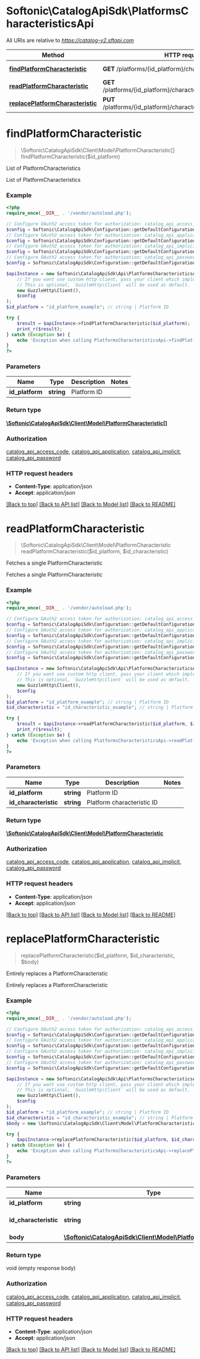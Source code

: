 # Softonic\CatalogApiSdk\PlatformsCharacteristicsApi

All URIs are relative to *https://catalog-v2.sftapi.com*

Method | HTTP request | Description
------------- | ------------- | -------------
[**findPlatformCharacteristic**](PlatformsCharacteristicsApi.md#findPlatformCharacteristic) | **GET** /platforms/{id_platform}/characteristics | List of PlatformCharacteristics
[**readPlatformCharacteristic**](PlatformsCharacteristicsApi.md#readPlatformCharacteristic) | **GET** /platforms/{id_platform}/characteristics/{id_characteristic} | Fetches a single PlatformCharacteristic
[**replacePlatformCharacteristic**](PlatformsCharacteristicsApi.md#replacePlatformCharacteristic) | **PUT** /platforms/{id_platform}/characteristics/{id_characteristic} | Entirely replaces a PlatformCharacteristic


# **findPlatformCharacteristic**
> \Softonic\CatalogApiSdk\Client\Model\PlatformCharacteristic[] findPlatformCharacteristic($id_platform)

List of PlatformCharacteristics

List of PlatformCharacteristics

### Example
```php
<?php
require_once(__DIR__ . '/vendor/autoload.php');

// Configure OAuth2 access token for authorization: catalog_api_access_code
$config = Softonic\CatalogApiSdk\Configuration::getDefaultConfiguration()->setAccessToken('YOUR_ACCESS_TOKEN');
// Configure OAuth2 access token for authorization: catalog_api_application
$config = Softonic\CatalogApiSdk\Configuration::getDefaultConfiguration()->setAccessToken('YOUR_ACCESS_TOKEN');
// Configure OAuth2 access token for authorization: catalog_api_implicit
$config = Softonic\CatalogApiSdk\Configuration::getDefaultConfiguration()->setAccessToken('YOUR_ACCESS_TOKEN');
// Configure OAuth2 access token for authorization: catalog_api_password
$config = Softonic\CatalogApiSdk\Configuration::getDefaultConfiguration()->setAccessToken('YOUR_ACCESS_TOKEN');

$apiInstance = new Softonic\CatalogApiSdk\Api\PlatformsCharacteristicsApi(
    // If you want use custom http client, pass your client which implements `GuzzleHttp\ClientInterface`.
    // This is optional, `GuzzleHttp\Client` will be used as default.
    new GuzzleHttp\Client(),
    $config
);
$id_platform = "id_platform_example"; // string | Platform ID

try {
    $result = $apiInstance->findPlatformCharacteristic($id_platform);
    print_r($result);
} catch (Exception $e) {
    echo 'Exception when calling PlatformsCharacteristicsApi->findPlatformCharacteristic: ', $e->getMessage(), PHP_EOL;
}
?>
```

### Parameters

Name | Type | Description  | Notes
------------- | ------------- | ------------- | -------------
 **id_platform** | **string**| Platform ID |

### Return type

[**\Softonic\CatalogApiSdk\Client\Model\PlatformCharacteristic[]**](../Model/PlatformCharacteristic.md)

### Authorization

[catalog_api_access_code](../../README.md#catalog_api_access_code), [catalog_api_application](../../README.md#catalog_api_application), [catalog_api_implicit](../../README.md#catalog_api_implicit), [catalog_api_password](../../README.md#catalog_api_password)

### HTTP request headers

 - **Content-Type**: application/json
 - **Accept**: application/json

[[Back to top]](#) [[Back to API list]](../../README.md#documentation-for-api-endpoints) [[Back to Model list]](../../README.md#documentation-for-models) [[Back to README]](../../README.md)

# **readPlatformCharacteristic**
> \Softonic\CatalogApiSdk\Client\Model\PlatformCharacteristic readPlatformCharacteristic($id_platform, $id_characteristic)

Fetches a single PlatformCharacteristic

Fetches a single PlatformCharacteristic

### Example
```php
<?php
require_once(__DIR__ . '/vendor/autoload.php');

// Configure OAuth2 access token for authorization: catalog_api_access_code
$config = Softonic\CatalogApiSdk\Configuration::getDefaultConfiguration()->setAccessToken('YOUR_ACCESS_TOKEN');
// Configure OAuth2 access token for authorization: catalog_api_application
$config = Softonic\CatalogApiSdk\Configuration::getDefaultConfiguration()->setAccessToken('YOUR_ACCESS_TOKEN');
// Configure OAuth2 access token for authorization: catalog_api_implicit
$config = Softonic\CatalogApiSdk\Configuration::getDefaultConfiguration()->setAccessToken('YOUR_ACCESS_TOKEN');
// Configure OAuth2 access token for authorization: catalog_api_password
$config = Softonic\CatalogApiSdk\Configuration::getDefaultConfiguration()->setAccessToken('YOUR_ACCESS_TOKEN');

$apiInstance = new Softonic\CatalogApiSdk\Api\PlatformsCharacteristicsApi(
    // If you want use custom http client, pass your client which implements `GuzzleHttp\ClientInterface`.
    // This is optional, `GuzzleHttp\Client` will be used as default.
    new GuzzleHttp\Client(),
    $config
);
$id_platform = "id_platform_example"; // string | Platform ID
$id_characteristic = "id_characteristic_example"; // string | Platform characteristic ID

try {
    $result = $apiInstance->readPlatformCharacteristic($id_platform, $id_characteristic);
    print_r($result);
} catch (Exception $e) {
    echo 'Exception when calling PlatformsCharacteristicsApi->readPlatformCharacteristic: ', $e->getMessage(), PHP_EOL;
}
?>
```

### Parameters

Name | Type | Description  | Notes
------------- | ------------- | ------------- | -------------
 **id_platform** | **string**| Platform ID |
 **id_characteristic** | **string**| Platform characteristic ID |

### Return type

[**\Softonic\CatalogApiSdk\Client\Model\PlatformCharacteristic**](../Model/PlatformCharacteristic.md)

### Authorization

[catalog_api_access_code](../../README.md#catalog_api_access_code), [catalog_api_application](../../README.md#catalog_api_application), [catalog_api_implicit](../../README.md#catalog_api_implicit), [catalog_api_password](../../README.md#catalog_api_password)

### HTTP request headers

 - **Content-Type**: application/json
 - **Accept**: application/json

[[Back to top]](#) [[Back to API list]](../../README.md#documentation-for-api-endpoints) [[Back to Model list]](../../README.md#documentation-for-models) [[Back to README]](../../README.md)

# **replacePlatformCharacteristic**
> replacePlatformCharacteristic($id_platform, $id_characteristic, $body)

Entirely replaces a PlatformCharacteristic

Entirely replaces a PlatformCharacteristic

### Example
```php
<?php
require_once(__DIR__ . '/vendor/autoload.php');

// Configure OAuth2 access token for authorization: catalog_api_access_code
$config = Softonic\CatalogApiSdk\Configuration::getDefaultConfiguration()->setAccessToken('YOUR_ACCESS_TOKEN');
// Configure OAuth2 access token for authorization: catalog_api_application
$config = Softonic\CatalogApiSdk\Configuration::getDefaultConfiguration()->setAccessToken('YOUR_ACCESS_TOKEN');
// Configure OAuth2 access token for authorization: catalog_api_implicit
$config = Softonic\CatalogApiSdk\Configuration::getDefaultConfiguration()->setAccessToken('YOUR_ACCESS_TOKEN');
// Configure OAuth2 access token for authorization: catalog_api_password
$config = Softonic\CatalogApiSdk\Configuration::getDefaultConfiguration()->setAccessToken('YOUR_ACCESS_TOKEN');

$apiInstance = new Softonic\CatalogApiSdk\Api\PlatformsCharacteristicsApi(
    // If you want use custom http client, pass your client which implements `GuzzleHttp\ClientInterface`.
    // This is optional, `GuzzleHttp\Client` will be used as default.
    new GuzzleHttp\Client(),
    $config
);
$id_platform = "id_platform_example"; // string | Platform ID
$id_characteristic = "id_characteristic_example"; // string | Platform characteristic ID
$body = new \Softonic\CatalogApiSdk\Client\Model\PlatformCharacteristic(); // \Softonic\CatalogApiSdk\Client\Model\PlatformCharacteristic | 

try {
    $apiInstance->replacePlatformCharacteristic($id_platform, $id_characteristic, $body);
} catch (Exception $e) {
    echo 'Exception when calling PlatformsCharacteristicsApi->replacePlatformCharacteristic: ', $e->getMessage(), PHP_EOL;
}
?>
```

### Parameters

Name | Type | Description  | Notes
------------- | ------------- | ------------- | -------------
 **id_platform** | **string**| Platform ID |
 **id_characteristic** | **string**| Platform characteristic ID |
 **body** | [**\Softonic\CatalogApiSdk\Client\Model\PlatformCharacteristic**](../Model/PlatformCharacteristic.md)|  | [optional]

### Return type

void (empty response body)

### Authorization

[catalog_api_access_code](../../README.md#catalog_api_access_code), [catalog_api_application](../../README.md#catalog_api_application), [catalog_api_implicit](../../README.md#catalog_api_implicit), [catalog_api_password](../../README.md#catalog_api_password)

### HTTP request headers

 - **Content-Type**: application/json
 - **Accept**: application/json

[[Back to top]](#) [[Back to API list]](../../README.md#documentation-for-api-endpoints) [[Back to Model list]](../../README.md#documentation-for-models) [[Back to README]](../../README.md)


